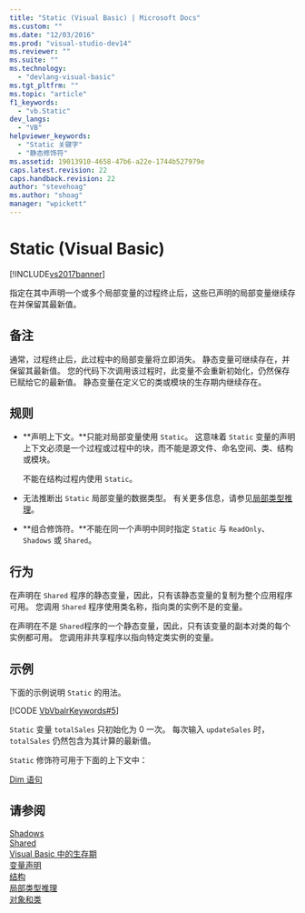 ```yaml
---
title: "Static (Visual Basic) | Microsoft Docs"
ms.custom: ""
ms.date: "12/03/2016"
ms.prod: "visual-studio-dev14"
ms.reviewer: ""
ms.suite: ""
ms.technology: 
  - "devlang-visual-basic"
ms.tgt_pltfrm: ""
ms.topic: "article"
f1_keywords: 
  - "vb.Static"
dev_langs: 
  - "VB"
helpviewer_keywords: 
  - "Static 关键字"
  - "静态修饰符"
ms.assetid: 19013910-4658-47b6-a22e-1744b527979e
caps.latest.revision: 22
caps.handback.revision: 22
author: "stevehoag"
ms.author: "shoag"
manager: "wpickett"
---
```

# Static (Visual Basic)
[!INCLUDE[vs2017banner](../../../csharp/includes/vs2017banner.md)]

指定在其中声明一个或多个局部变量的过程终止后，这些已声明的局部变量继续存在并保留其最新值。  
  
## 备注  
 通常，过程终止后，此过程中的局部变量将立即消失。  静态变量可继续存在，并保留其最新值。  您的代码下次调用该过程时，此变量不会重新初始化，仍然保存已赋给它的最新值。  静态变量在定义它的类或模块的生存期内继续存在。  
  
## 规则  
  
-   **声明上下文。**只能对局部变量使用 `Static`。  这意味着 `Static` 变量的声明上下文必须是一个过程或过程中的块，而不能是源文件、命名空间、类、结构或模块。  
  
     不能在结构过程内使用 `Static`。  
  
-   无法推断出 `Static` 局部变量的数据类型。  有关更多信息，请参见[局部类型推理](../../../visual-basic/programming-guide/language-features/variables/local-type-inference.md)。  
  
-   **组合修饰符。**不能在同一个声明中同时指定 `Static` 与 `ReadOnly`、`Shadows` 或 `Shared`。  
  
## 行为  
 在声明在 `Shared` 程序的静态变量，因此，只有该静态变量的复制为整个应用程序可用。  您调用 `Shared` 程序使用类名称，指向类的实例不是的变量。  
  
 在声明在不是 `Shared`程序的一个静态变量，因此，只有该变量的副本对类的每个实例都可用。  您调用非共享程序以指向特定类实例的变量。  
  
## 示例  
 下面的示例说明 `Static` 的用法。  
  
 [!CODE [VbVbalrKeywords#5](../CodeSnippet/VS_Snippets_VBCSharp/VbVbalrKeywords#5)]  
  
 `Static` 变量 `totalSales` 只初始化为 0 一次。  每次输入 `updateSales` 时，`totalSales` 仍然包含为其计算的最新值。  
  
 `Static` 修饰符可用于下面的上下文中：  
  
 [Dim 语句](../../../visual-basic/language-reference/statements/dim-statement.md)  
  
## 请参阅  
 [Shadows](../../../visual-basic/language-reference/modifiers/shadows.md)   
 [Shared](../../../visual-basic/language-reference/modifiers/shared.md)   
 [Visual Basic 中的生存期](../../../visual-basic/programming-guide/language-features/declared-elements/lifetime.md)   
 [变量声明](../../../visual-basic/programming-guide/language-features/variables/variable-declaration.md)   
 [结构](../../../visual-basic/programming-guide/language-features/data-types/structures.md)   
 [局部类型推理](../../../visual-basic/programming-guide/language-features/variables/local-type-inference.md)   
 [对象和类](../../../visual-basic/reference/command-line-compiler/index.md)